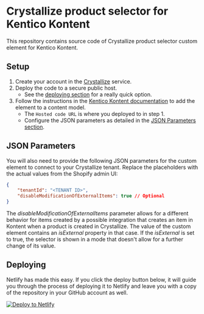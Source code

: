 # Crystallize product selector for Kentico Kontent

This repository contains source code of Crystallize product selector custom element for Kentico Kontent.

## Setup

1. Create your account in the [Crystallize](https://crystallize.com/) service.
1. Deploy the code to a secure public host.
    * See the [deploying section](#deploying) for a really quick option.
1. Follow the instructions in the [Kentico Kontent documentation](https://docs.kontent.ai/tutorials/develop-apps/integrate/integrating-your-own-content-editing-features#a-3--displaying-a-custom-element-in-kentico-kontent) to add the element to a content model.
    * The `Hosted code URL` is where you deployed to in step 1.
    * Configure the JSON parameters as detailed in the [JSON Parameters section](#json-parameters).

## JSON Parameters

You will also need to provide the following JSON parameters for the custom element to connect to your Crystallize tenant. Replace the placeholders with the actual values from the Shopify admin UI:

```json
{
    "tenantId": "<TENANT ID>",
    "disableModificationOfExternalItems": true // Optional
}
```

The *disableModificationOfExternalItems* parameter allows for a different behavior for items created by a possible integration that creates an item in Kontent when a product is created in Crystallize. The value of the custom element contains an *isExternal* property in that case. If the *isExternal* is set to true, the selector is shown in a mode that doesn't allow for a further change of its value.

## Deploying

Netlify has made this easy. If you click the deploy button below, it will guide you through the process of deploying it to Netlify and leave you with a copy of the repository in your GitHub account as well.

[![Deploy to Netlify](https://www.netlify.com/img/deploy/button.svg)](https://app.netlify.com/start/deploy?repository=https://github.com/huluvu21/kontent-custom-element-crystallize)